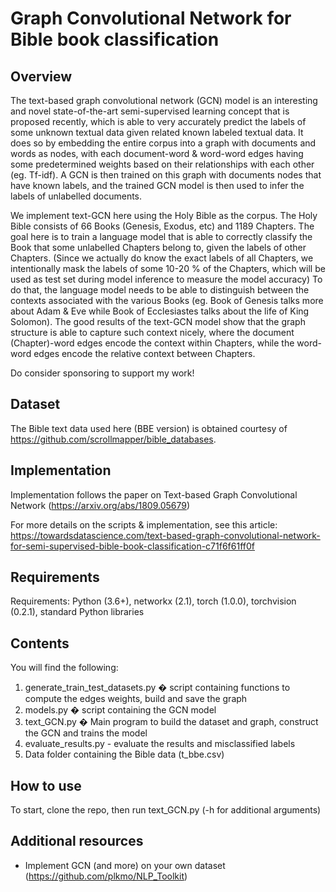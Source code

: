 # Graph Convolutional Network for Bible book classification

## Overview

The text-based graph convolutional network (GCN) model is an interesting and novel state-of-the-art semi-supervised learning concept that is proposed recently, which is able to very accurately predict the labels of some unknown textual data given related known labeled textual data. It does so by embedding the entire corpus into a graph with documents and words as nodes, with each document-word & word-word edges having some predetermined weights based on their relationships with each other (eg. Tf-idf). A GCN is then trained on this graph with documents nodes that have known labels, and the trained GCN model is then used to infer the labels of unlabelled documents.

We implement text-GCN here using the Holy Bible as the corpus. The Holy Bible consists of 66 Books (Genesis, Exodus, etc) and 1189 Chapters. The goal here is to train a language model that is able to correctly classify the Book that some unlabelled Chapters belong to, given the labels of other Chapters. (Since we actually do know the exact labels of all Chapters, we intentionally mask the labels of some 10-20 % of the Chapters, which will be used as test set during model inference to measure the model accuracy) To do that, the language model needs to be able to distinguish between the contexts associated with the various Books (eg. Book of Genesis talks more about Adam & Eve while Book of Ecclesiastes talks about the life of King Solomon). The good results of the text-GCN model show that the graph structure is able to capture such context nicely, where the document (Chapter)-word edges encode the context within Chapters, while the word-word edges encode the relative context between Chapters.

Do consider sponsoring to support my work!

## Dataset

The Bible text data used here (BBE version) is obtained courtesy of https://github.com/scrollmapper/bible_databases.

## Implementation
Implementation follows the paper on Text-based Graph Convolutional Network (https://arxiv.org/abs/1809.05679)

For more details on the scripts & implementation, see this article: https://towardsdatascience.com/text-based-graph-convolutional-network-for-semi-supervised-bible-book-classification-c71f6f61ff0f

## Requirements
Requirements: Python (3.6+), networkx (2.1), torch (1.0.0), torchvision (0.2.1), standard Python libraries

## Contents
You will find the following:
1) generate_train_test_datasets.py � script containing functions to compute the edges weights, build and save the graph
2) models.py � script containing the GCN model
2) text_GCN.py � Main program to build the dataset and graph, construct the GCN and trains the model
3) evaluate_results.py - evaluate the results and misclassified labels
4) Data folder containing the Bible data (t_bbe.csv)

## How to use
To start, clone the repo, then run text_GCN.py (-h for additional arguments)

## Additional resources
- Implement GCN (and more) on your own dataset (https://github.com/plkmo/NLP_Toolkit)
